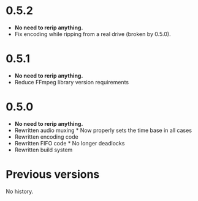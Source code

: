 0.5.2
=====
 - __No need to rerip anything.__
 - Fix encoding while ripping from a real drive (broken by 0.5.0).

0.5.1
=====
 - __No need to rerip anything.__
 - Reduce FFmpeg library version requirements

0.5.0
=====
 - __No need to rerip anything.__
 - Rewritten audio muxing
       * Now properly sets the time base in all cases
 - Rewritten encoding code
 - Rewritten FIFO code
       * No longer deadlocks
 - Rewritten build system

Previous versions
=================
No history.
